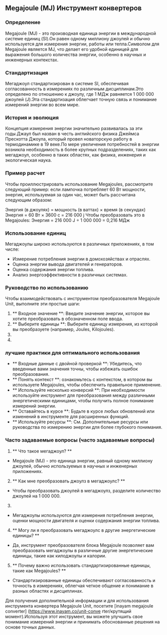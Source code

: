 ## Megajoule (MJ) Инструмент конвертеров

### Определение
Megajoule (MJ) - это производная единица энергии в международной системе единиц (SI).Он равен одному миллиону джоулей и обычно используется для измерения энергии, работы или тепла.Символом для Megajoule является MJ, что делает его удобной единицей для выражения большого количества энергии, особенно в научных и инженерных контекстах.

### Стандартизация
Мегаджоул стандартизирован в системе SI, обеспечивая согласованность в измерениях по различным дисциплинам.Это определено по отношению к джоулу, где 1 МДж равняется 1 000 000 джоулей (J).Эта стандартизация облегчает точную связь и понимание измерений энергии во всем мире.

### История и эволюция
Концепция измерения энергии значительно развивалась за эти годы.Джаул был назван в честь английского физика Джеймса Прескотта Джоула, который провел новаторскую работу в термодинамике в 19 веке.По мере увеличения потребностей в энергии возникла необходимость в более крупных подразделениях, таких как мегаджоул, особенно в таких областях, как физика, инженерия и экологическая наука.

### Пример расчет
Чтобы проиллюстрировать использование Megajoules, рассмотрите следующий пример: если лампочка потребляет 60 Вт мощности, энергия, используемая за один час, может быть рассчитана следующим образом:

Энергия (в джоулях) = мощность (в ваттах) × время (в секундах)
Энергия = 60 Вт × 3600 с = 216 000 j
Чтобы преобразовать это в Megajoules:
Энергия = 216 000 J ÷ 1 000 000 = 0,216 МДж

### Использование единиц
Мегаджоулы широко используются в различных приложениях, в том числе:
- Измерение потребления энергии в домохозяйствах и отраслях.
- Оценка энергии вывода двигателей и генераторов.
- Оценка содержания энергии топлива.
- Анализ энергоэффективности в различных системах.

### Руководство по использованию
Чтобы взаимодействовать с инструментом преобразователя Megajoule Unit, выполните эти простые шаги:
1. ** Входное значение **: Введите значение энергии, которое вы хотите преобразовать в обозначенном поле ввода.
2. ** Выберите единицы **: Выберите единицу измерения, из которой вы преобразуете (например, Joules, Kilojoules).
3.
4.

### лучшие практики для оптимального использования
- ** Входные данные с двойной проверкой **: Убедитесь, что введенные вами значения точны, чтобы избежать ошибок преобразования.
- ** Понять контекст **: ознакомьтесь с контекстом, в котором вы используете Megajoules, чтобы обеспечить правильное применение.
- ** Используйте несколько конверсий **: При необходимости используйте инструмент для преобразования между различными энергетическими единицами, чтобы получить полное понимание измерений энергии.
- ** Оставайтесь в курсе **: Будьте в курсе любых обновлений или изменений в инструменте для расширенных функций.
- ** Используйте ресурсы **: См. Дополнительные ресурсы или руководства по измерению энергии для более глубокого понимания.

### Часто задаваемые вопросы (часто задаваемые вопросы)

1. ** Что такое мегаджоул? **
- Megajoule (MJ) - это единица энергии, равный одному миллиону джоулей, обычно используемых в научных и инженерных приложениях.

2. ** Как мне преобразовать джоулз в мегаджоулс? **
- Чтобы преобразовать джоулей в мегаджоулз, разделите количество джоулей на 1 000 000.

3.
- Мегаджоулы используются для измерения потребления энергии, оценки мощности двигателя и оценки содержания энергии топлива.

4. ** Могу ли я преобразовать мегаджоулс в другие энергетические единицы? **
- Да, инструмент преобразователя блока Megajoule позволяет вам преобразовать мегаджоулы в различные другие энергетические единицы, такие как килоджоулы и калории.

5. ** Почему важно использовать стандартизированные единицы, такие как Megajoules? **
- Стандартизированные единицы обеспечивают согласованность и точность в измерениях, облегчая четкое общение и понимание в разных областях и дисциплинах.

Для получения дополнительной информации и для использования инструмента конвертера Megajoule Unit, посетите [inayam megajoule converter] (https://www.inayam.co/unit-conve rter/крутящий момент).Используя этот инструмент, вы можете улучшить свое понимание измерений энергии и принимать обоснованные решения на основе точных данных.